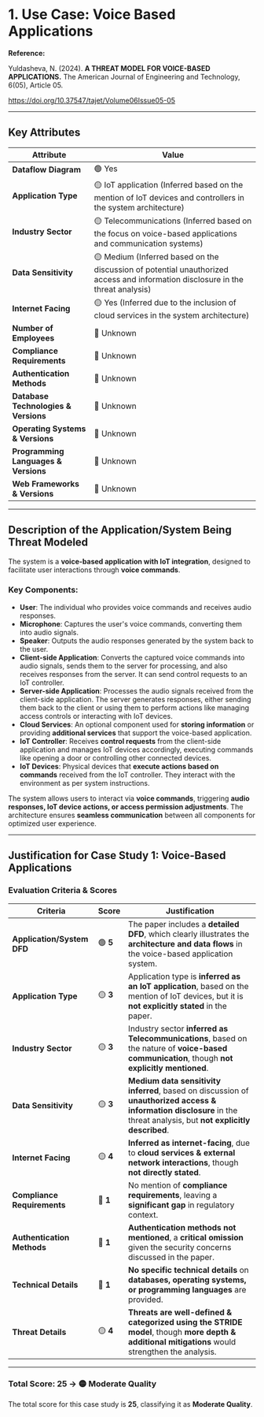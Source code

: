 # 1. Use Case: Voice Based Applications

**Reference:**

Yuldasheva, N. (2024). **A THREAT MODEL FOR VOICE-BASED APPLICATIONS.** The American Journal of Engineering and Technology, 6(05), Article 05.

https://doi.org/10.37547/tajet/Volume06Issue05-05

---

## **Key Attributes**

| **Attribute** | **Value** |
| --- | --- |
| **Dataflow Diagram** | 🟢 Yes |
| **Application Type** | 🟡 IoT application (Inferred based on the mention of IoT devices and controllers in the system architecture) |
| **Industry Sector** | 🟡 Telecommunications (Inferred based on the focus on voice-based applications and communication systems) |
| **Data Sensitivity** | 🟡 Medium (Inferred based on the discussion of potential unauthorized access and information disclosure in the threat analysis) |
| **Internet Facing** | 🟡 Yes (Inferred due to the inclusion of cloud services in the system architecture) |
| **Number of Employees** | 🔴 Unknown |
| **Compliance Requirements** | 🔴 Unknown |
| **Authentication Methods** | 🔴 Unknown |
| **Database Technologies & Versions** | 🔴 Unknown |
| **Operating Systems & Versions** | 🔴 Unknown |
| **Programming Languages & Versions** | 🔴 Unknown |
| **Web Frameworks & Versions** | 🔴 Unknown |

---

## **Description of the Application/System Being Threat Modeled**

The system is a **voice-based application with IoT integration**, designed to facilitate user interactions through **voice commands**.

### **Key Components:**

- **User**: The individual who provides voice commands and receives audio responses.
- **Microphone**: Captures the user's voice commands, converting them into audio signals.
- **Speaker**: Outputs the audio responses generated by the system back to the user.
- **Client-side Application**: Converts the captured voice commands into audio signals, sends them to the server for processing, and also receives responses from the server. It can send control requests to an IoT controller.
- **Server-side Application**: Processes the audio signals received from the client-side application. The server generates responses, either sending them back to the client or using them to perform actions like managing access controls or interacting with IoT devices.
- **Cloud Services**: An optional component used for **storing information** or providing **additional services** that support the voice-based application.
- **IoT Controller**: Receives **control requests** from the client-side application and manages IoT devices accordingly, executing commands like opening a door or controlling other connected devices.
- **IoT Devices**: Physical devices that **execute actions based on commands** received from the IoT controller. They interact with the environment as per system instructions.

The system allows users to interact via **voice commands**, triggering **audio responses, IoT device actions, or access permission adjustments**. The architecture ensures **seamless communication** between all components for optimized user experience.

---

## **Justification for Case Study 1: Voice-Based Applications**

### **Evaluation Criteria & Scores**

| **Criteria** | **Score** | **Justification** |
| --- | --- | --- |
| **Application/System DFD** | 🟢 **5** | The paper includes a **detailed DFD**, which clearly illustrates the **architecture and data flows** in the voice-based application system. |
| **Application Type** | 🟡 **3** | Application type is **inferred as an IoT application**, based on the mention of IoT devices, but it is **not explicitly stated** in the paper. |
| **Industry Sector** | 🟡 **3** | Industry sector **inferred as Telecommunications**, based on the nature of **voice-based communication**, though **not explicitly mentioned**. |
| **Data Sensitivity** | 🟡 **3** | **Medium data sensitivity inferred**, based on discussion of **unauthorized access & information disclosure** in the threat analysis, but **not explicitly described**. |
| **Internet Facing** | 🟡 **4** | **Inferred as internet-facing**, due to **cloud services & external network interactions**, though **not directly stated**. |
| **Compliance Requirements** | 🔴 **1** | No mention of **compliance requirements**, leaving a **significant gap** in regulatory context. |
| **Authentication Methods** | 🔴 **1** | **Authentication methods not mentioned**, a **critical omission** given the security concerns discussed in the paper. |
| **Technical Details** | 🔴 **1** | **No specific technical details** on **databases, operating systems, or programming languages** are provided. |
| **Threat Details** | 🟡 **4** | **Threats are well-defined & categorized using the STRIDE model**, though **more depth & additional mitigations** would strengthen the analysis. |

---

### **Total Score: 25 → 🟡 Moderate Quality**

The total score for this case study is **25**, classifying it as **Moderate Quality**.